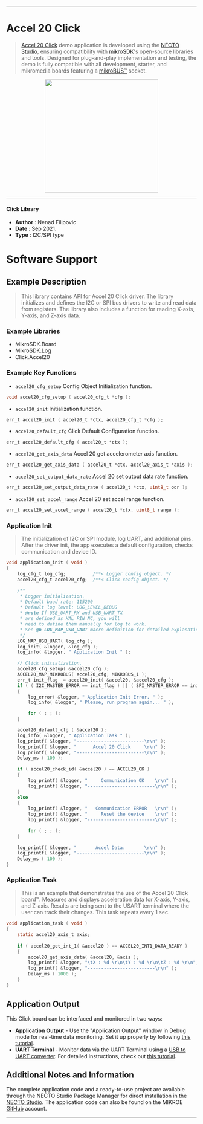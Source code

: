
---
# Accel 20 Click

> [Accel 20 Click](https://www.mikroe.com/?pid_product=MIKROE-4888) demo application is developed using
the [NECTO Studio](https://www.mikroe.com/necto), ensuring compatibility with [mikroSDK](https://www.mikroe.com/mikrosdk)'s
open-source libraries and tools. Designed for plug-and-play implementation and testing, the demo is fully compatible with
all development, starter, and mikromedia boards featuring a [mikroBUS&trade;](https://www.mikroe.com/mikrobus) socket.

<p align="center">
  <img src="https://www.mikroe.com/?pid_product=MIKROE-4888&image=1" height=300px>
</p>

---

#### Click Library

- **Author**        : Nenad Filipovic
- **Date**          : Sep 2021.
- **Type**          : I2C/SPI type

# Software Support

## Example Description

> This library contains API for Accel 20 Click driver.
> The library initializes and defines the I2C or SPI bus drivers 
> to write and read data from registers. 
> The library also includes a function for reading X-axis, Y-axis, and Z-axis data. 

### Example Libraries

- MikroSDK.Board
- MikroSDK.Log
- Click.Accel20

### Example Key Functions

- `accel20_cfg_setup` Config Object Initialization function.
```c
void accel20_cfg_setup ( accel20_cfg_t *cfg );
```

- `accel20_init` Initialization function.
```c
err_t accel20_init ( accel20_t *ctx, accel20_cfg_t *cfg );
```

- `accel20_default_cfg` Click Default Configuration function.
```c
err_t accel20_default_cfg ( accel20_t *ctx );
```

- `accel20_get_axis_data` Accel 20 get accelerometer axis function.
```c
err_t accel20_get_axis_data ( accel20_t *ctx, accel20_axis_t *axis );
```

- `accel20_set_output_data_rate` Accel 20 set output data rate function.
```c
err_t accel20_set_output_data_rate ( accel20_t *ctx, uint8_t odr );
```

- `accel20_set_accel_range` Accel 20 set accel range function.
```c
err_t accel20_set_accel_range ( accel20_t *ctx, uint8_t range );
```

### Application Init

> The initialization of I2C or SPI module, log UART, and additional pins. 
> After the driver init, the app executes a default configuration,
> checks communication and device ID. 

```c
void application_init ( void )
{
    log_cfg_t log_cfg;          /**< Logger config object. */
    accel20_cfg_t accel20_cfg;  /**< Click config object. */

    /** 
     * Logger initialization.
     * Default baud rate: 115200
     * Default log level: LOG_LEVEL_DEBUG
     * @note If USB_UART_RX and USB_UART_TX 
     * are defined as HAL_PIN_NC, you will 
     * need to define them manually for log to work. 
     * See @b LOG_MAP_USB_UART macro definition for detailed explanation.
     */
    LOG_MAP_USB_UART( log_cfg );
    log_init( &logger, &log_cfg );
    log_info( &logger, " Application Init " );

    // Click initialization.
    accel20_cfg_setup( &accel20_cfg );
    ACCEL20_MAP_MIKROBUS( accel20_cfg, MIKROBUS_1 );
    err_t init_flag  = accel20_init( &accel20, &accel20_cfg );
    if ( ( I2C_MASTER_ERROR == init_flag ) || ( SPI_MASTER_ERROR == init_flag ) )
    {
        log_error( &logger, " Application Init Error. " );
        log_info( &logger, " Please, run program again... " );

        for ( ; ; );
    }

    accel20_default_cfg ( &accel20 );
    log_info( &logger, " Application Task " );
    log_printf( &logger, "-------------------------\r\n" );
    log_printf( &logger, "      Accel 20 Click     \r\n" );
    log_printf( &logger, "-------------------------\r\n" );
    Delay_ms ( 100 ); 
    
    if ( accel20_check_id( &accel20 ) == ACCEL20_OK ) 
    {
        log_printf( &logger, "     Communication OK    \r\n" );
        log_printf( &logger, "-------------------------\r\n" );
    }
    else 
    {
        log_printf( &logger, "   Communication ERROR   \r\n" );
        log_printf( &logger, "     Reset the device    \r\n" );
        log_printf( &logger, "-------------------------\r\n" );

        for ( ; ; );
    }
    
    log_printf( &logger, "       Accel Data:       \r\n" );
    log_printf( &logger, "-------------------------\r\n" );
    Delay_ms ( 100 ); 
}
```

### Application Task

> This is an example that demonstrates the use of the Accel 20 Click board&trade;.
> Measures and displays acceleration data for X-axis, Y-axis, and Z-axis. 
> Results are being sent to the USART terminal where the user can track their changes. 
> This task repeats every 1 sec.

```c
void application_task ( void )
{
    static accel20_axis_t axis;
    
    if ( accel20_get_int_1( &accel20 ) == ACCEL20_INT1_DATA_READY )
    {
        accel20_get_axis_data( &accel20, &axis );
        log_printf( &logger, "\tX : %d \r\n\tY : %d \r\n\tZ : %d \r\n", axis.x, axis.y, axis.z );
        log_printf( &logger, "-------------------------\r\n" );
        Delay_ms ( 1000 );     
    }
}
```

## Application Output

This Click board can be interfaced and monitored in two ways:
- **Application Output** - Use the "Application Output" window in Debug mode for real-time data monitoring.
Set it up properly by following [this tutorial](https://www.youtube.com/watch?v=ta5yyk1Woy4).
- **UART Terminal** - Monitor data via the UART Terminal using
a [USB to UART converter](https://www.mikroe.com/click/interface/usb?interface*=uart,uart). For detailed instructions,
check out [this tutorial](https://help.mikroe.com/necto/v2/Getting%20Started/Tools/UARTTerminalTool).

## Additional Notes and Information

The complete application code and a ready-to-use project are available through the NECTO Studio Package Manager for 
direct installation in the [NECTO Studio](https://www.mikroe.com/necto). The application code can also be found on
the MIKROE [GitHub](https://github.com/MikroElektronika/mikrosdk_click_v2) account.

---
